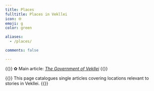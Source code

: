 ```yaml
---
title: Places
fulltitle: Places in Vekllei
icon: 🌐
emoji: g
color: green

aliases:
  - /places/

comments: false

---
```

{{<hint>}}
✿ Main article: *[The Government of Vekllei](/factbook/society/state/government/)*
{{</hint>}}

{{<hint panel>}}
This page catalogues single articles covering locations relevant to stories in Vekllei.
{{</hint>}}